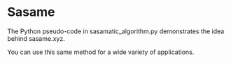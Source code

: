# Sasame

The Python pseudo-code in sasamatic_algorithm.py demonstrates the idea behind sasame.xyz.

You can use this same method for a wide variety of applications.

